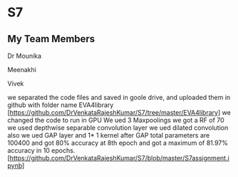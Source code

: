 # S7

## My Team Members

Dr Mounika

Meenakhi

Vivek

we separated the code files and saved in goole drive, and uploaded them in github with folder name EVA4library [https://github.com/DrVenkataRajeshKumar/S7/tree/master/EVA4library]
we changed the code to run in GPU
We ued 3 Maxpoolings
we got a RF of 70
we used depthwise separable convolution layer
we ued dilated convolution also
we ued GAP layer and 1* 1 kernel after GAP
total parameters are 100400 and got 80% accuracy at 8th epoch and got a maximum of 81.97% accuracy in 10 epochs.
[https://github.com/DrVenkataRajeshKumar/S7/blob/master/S7assignment.ipynb]



